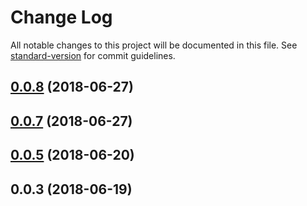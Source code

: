 # Change Log

All notable changes to this project will be documented in this file. See [standard-version](https://github.com/conventional-changelog/standard-version) for commit guidelines.

<a name="0.0.8"></a>
## [0.0.8](https://github.com/locational/geodata-support/compare/v0.0.7...v0.0.8) (2018-06-27)



<a name="0.0.7"></a>
## [0.0.7](https://github.com/locational/geodata-support/compare/v0.0.4...v0.0.7) (2018-06-27)



<a name="0.0.5"></a>
## [0.0.5](https://github.com/locational/geodata-support/compare/v0.0.3...v0.0.5) (2018-06-20)



<a name="0.0.3"></a>
## 0.0.3 (2018-06-19)
